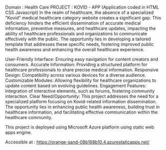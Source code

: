 Domain : Health Care
PROJECT : KOVID - APP
(Application coded in HTML CSS Javascript)
In the realm of healthcare, the absence of a specialized "Kovid" medical healthcare category website creates a significant gap. This deficiency hinders the efficient dissemination of accurate medical information, preventive measures, and healthcare updates, impacting the ability of healthcare professionals and organizations to communicate effectively with the public. The opportunity lies in developing a tailored template that addresses these specific needs, fostering improved public health awareness and enhancing the overall healthcare experience.

User-Friendly Interface: Ensuring easy navigation for content creators and consumers.
Accurate Information: Providing a structured platform for healthcare professionals to share precise medical information.
Responsive Design: Compatibility across various devices for a diverse audience.
Customizable Modules: Allowing flexibility for healthcare organizations to update content based on evolving guidelines.
Engagement Features: Integration of interactive elements, such as forums, fostering community interaction.
Clear Need/Opportunity:
This project addresses the need for a specialized platform focusing on Kovid-related information dissemination. The opportunity lies in enhancing public health awareness, building trust in healthcare information, and facilitating effective communication within the healthcare community.

This project is deployed using Microsoft Azure platform using static web apps engine.

Accessible at : https://orange-sand-08b168b10.4.azurestaticapps.net/
